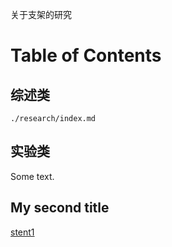 关于支架的研究

# Table of Contents
## 综述类
`./research/index.md`
<!--@include: ./research/index.md-->
## 实验类
Some text.
## My second title

[stent1](../stent.md/#心脏支架样品的-plga-涂层和-plga-载药涂层降解特性和血液相容性)